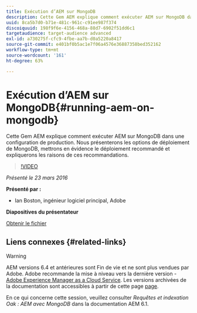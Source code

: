 ```yaml
---
title: Exécution d’AEM sur MongoDB
description: Cette Gem AEM explique comment exécuter AEM sur MongoDB dans une configuration de production. Nous présenterons les options de déploiement de MongoDB, mettrons en évidence le déploiement recommandé et expliquerons les raisons de ces recommandations.
uuid: 8ca5b7d0-b71e-481c-961c-c91ee987f374
discoiquuid: 198f9f6e-4156-468a-88d7-6902f51dd6c1
targetaudience: target-audience advanced
exl-id: a730275f-cfc9-4fbe-aa7b-d0a5220a8417
source-git-commit: e401bf0b5ac1e7f06a4576e36887358bed352162
workflow-type: tm+mt
source-wordcount: '161'
ht-degree: 63%

---
```


# Exécution d’AEM sur MongoDB{#running-aem-on-mongodb}

Cette Gem AEM explique comment exécuter AEM sur MongoDB dans une configuration de production. Nous présenterons les options de déploiement de MongoDB, mettrons en évidence le déploiement recommandé et expliquerons les raisons de ces recommandations.

>[!VIDEO](https://video.tv.adobe.com/v/19304/?quality=9)

*Présenté le 23 mars 2016*

**Présenté par :**

* Ian Boston, ingénieur logiciel principal, Adobe

**Diapositives du présentateur**

[Obtenir le fichier](assets/aem-gems-032316-onmongodb.pdf)

## Liens connexes {#related-links}

>[!WARNING]
>
>AEM versions 6.4 et antérieures sont Fin de vie et ne sont plus vendues par Adobe.  Adobe recommande la mise à niveau vers la dernière version - [Adobe Experience Manager as a Cloud Service](https://experienceleague.adobe.com/docs/experience-manager-cloud-service.html?lang=fr).  Les versions archivées de la documentation sont accessibles à partir de cette page [page](https://experienceleague.adobe.com/docs/experience-manager-release-information/aem-release-updates/previous-updates/aem-previous-versions.html?lang=fr).
>
>En ce qui concerne cette session, veuillez consulter *Requêtes et indexation Oak : AEM avec MongoDB* dans la documentation AEM 6.1.

<!--
[Get back to the Overview](https://helpx.adobe.com/experience-manager/kt/eseminars/gems/aem-index.html)
-->
